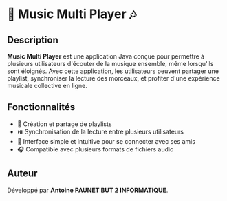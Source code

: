 # 🎵 Music Multi Player 🎶

## Description

**Music Multi Player** est une application Java conçue pour permettre à plusieurs utilisateurs d'écouter de la musique ensemble, même lorsqu'ils sont éloignés. Avec cette application, les utilisateurs peuvent partager une playlist, synchroniser la lecture des morceaux, et profiter d'une expérience musicale collective en ligne.

## Fonctionnalités

- 📂 Création et partage de playlists
- ⏯️ Synchronisation de la lecture entre plusieurs utilisateurs
- 🔗 Interface simple et intuitive pour se connecter avec ses amis
- 🎧 Compatible avec plusieurs formats de fichiers audio

## Auteur

Développé par **Antoine PAUNET BUT 2 INFORMATIQUE**.
